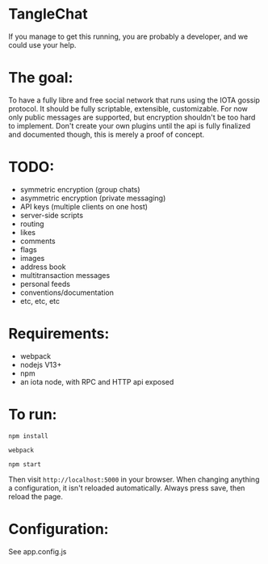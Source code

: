 # TangleChat
If you manage to get this running, you are probably a developer, and we could
use your help.

# The goal:
To have a fully libre and free social network that runs using the IOTA gossip
protocol. It should be fully scriptable, extensible, customizable. For now only
public messages are supported, but encryption shouldn't be too hard to
implement. Don't create your own plugins until the api is fully finalized and
documented though, this is merely a proof of concept.

# TODO:
- symmetric encryption (group chats)
- asymmetric encryption (private messaging)
- API keys (multiple clients on one host)
- server-side scripts
- routing
- likes
- comments
- flags
- images
- address book
- multitransaction messages
- personal feeds
- conventions/documentation
- etc, etc, etc

# Requirements:
- webpack
- nodejs V13+
- npm
- an iota node, with RPC and HTTP api exposed

# To run:
`npm install`

`webpack`

`npm start`

Then visit `http://localhost:5000` in your browser. When changing anything a configuration, it isn't reloaded automatically. Always press save, then reload the page.

# Configuration:
See app.config.js
